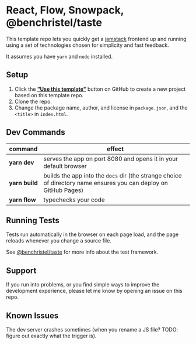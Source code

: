 # React, Flow, Snowpack, @benchristel/taste

This template repo lets you quickly get a
[jamstack](https://jamstack.org/) frontend up and running
using a set of technologies chosen for simplicity and fast
feedback.

It assumes you have `yarn` and `node` installed.

## Setup

1. Click the [**"Use this template"**](https://github.com/benchristel/react-flow-snowpack-taste/generate) button on GitHub to create a new project based on this template repo.
1. Clone the repo.
1. Change the package name, author, and license in `package.json`, and the `<title>` in `index.html`.

## Dev Commands

| command | effect |
| ------- | ------- |
| **yarn&nbsp;dev** | serves the app on port 8080 and opens it in your default browser |
| **yarn&nbsp;build** | builds the app into the `docs` dir (the strange choice of directory name ensures you can deploy on GitHub Pages) |
| **yarn&nbsp;flow** | typechecks your code |

## Running Tests

Tests run automatically in the browser on each page load,
and the page reloads whenever you change a source file.

See [@benchristel/taste](https://npmjs.com/package/@benchristel/taste) for more info about the test framework.

## Support

If you run into problems, or you find simple ways to improve
the development experience, please let me know by opening
an issue on this repo.

## Known Issues

The dev server crashes sometimes (when you rename a JS file? TODO: figure out exactly what the trigger is).
